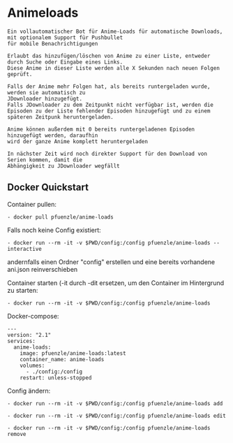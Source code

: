 # Animeloads


    Ein vollautomatischer Bot für Anime-Loads für automatische Downloads, mit optionalem Support für Pushbullet 
    für mobile Benachrichtigungen

    Erlaubt das hinzufügen/löschen von Anime zu einer Liste, entweder durch Suche oder Eingabe eines Links. 
    Diese Anime in dieser Liste werden alle X Sekunden nach neuen Folgen geprüft.

    Falls der Anime mehr Folgen hat, als bereits runtergeladen wurde, werden sie automatisch zu 
    JDownloader hinzugefügt.
    Falls JDownloader zu dem Zeitpunkt nicht verfügbar ist, werden die 
    Episoden zu der Liste fehlender Episoden hinzugefügt und zu einem 
    späteren Zeitpunk heruntergeladen.

    Anime können außerdem mit 0 bereits runtergeladenen Episoden hinzugefügt werden, daraufhin 
    wird der ganze Anime komplett heruntergeladen

    In nächster Zeit wird noch direkter Support für den Download von Serien kommen, damit die 
    Abhängigkeit zu JDownloader wegfällt

## Docker Quickstart

Container pullen:

    - docker pull pfuenzle/anime-loads

Falls noch keine Config existiert:

    - docker run --rm -it -v $PWD/config:/config pfuenzle/anime-loads --interactive

andernfalls einen Ordner "config" erstellen und eine bereits vorhandene ani.json reinverschieben

Container starten (-it durch -dit ersetzen, um den Container im Hintergrund zu starten:

    - docker run --rm -it -v $PWD/config:/config pfuenzle/anime-loads

Docker-compose:
```
---
version: "2.1"
services:
  anime-loads:
    image: pfuenzle/anime-loads:latest
    container_name: anime-loads
    volumes:
      - ./config:/config
    restart: unless-stopped
```

Config ändern:

    - docker run --rm -it -v $PWD/config:/config pfuenzle/anime-loads add

    - docker run --rm -it -v $PWD/config:/config pfuenzle/anime-loads edit

    - docker run --rm -it -v $PWD/config:/config pfuenzle/anime-loads remove

